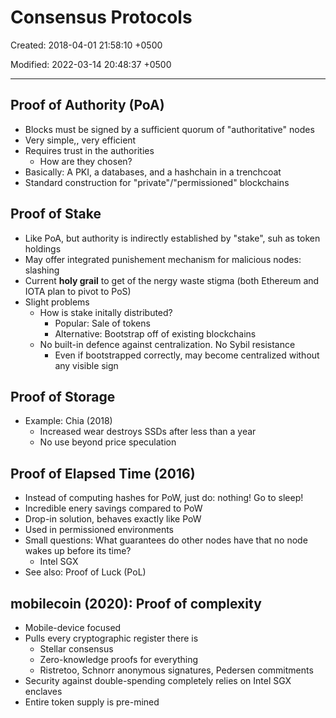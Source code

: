# Consensus Protocols

Created: 2018-04-01 21:58:10 +0500

Modified: 2022-03-14 20:48:37 +0500

---

## Proof of Authority (PoA)

- Blocks must be signed by a sufficient quorum of "authoritative" nodes
- Very simple,, very efficient
- Requires trust in the authorities
  - How are they chosen?
- Basically: A PKI, a databases, and a hashchain in a trenchcoat
- Standard construction for "private"/"permissioned" blockchains

## Proof of Stake

- Like PoA, but authority is indirectly established by "stake", suh as token holdings
- May offer integrated punishement mechanism for malicious nodes: slashing
- Current **holy grail** to get of the nergy waste stigma (both Ethereum and IOTA plan to pivot to PoS)
- Slight problems
  - How is stake initally distributed?
    - Popular: Sale of tokens
    - Alternative: Bootstrap off of existing blockchains
  - No built-in defence against centralization. No Sybil resistance
    - Even if bootstrapped correctly, may become centralized without any visible sign

## Proof of Storage

- Example: Chia (2018)
  - Increased wear destroys SSDs after less than a year
  - No use beyond price speculation

## Proof of Elapsed Time (2016)

- Instead of computing hashes for PoW, just do: nothing! Go to sleep!
- Incredible enery savings compared to PoW
- Drop-in solution, behaves exactly like PoW
- Used in permissioned environments
- Small questions: What guarantees do other nodes have that no node wakes up before its time?
  - Intel SGX
- See also: Proof of Luck (PoL)

## mobilecoin (2020): Proof of complexity

- Mobile-device focused
- Pulls every cryptographic register there is
  - Stellar consensus
  - Zero-knowledge proofs for everything
  - Ristretoo, Schnorr anonymous signatures, Pedersen commitments
- Security against double-spending completely relies on Intel SGX enclaves
- Entire token supply is pre-mined
